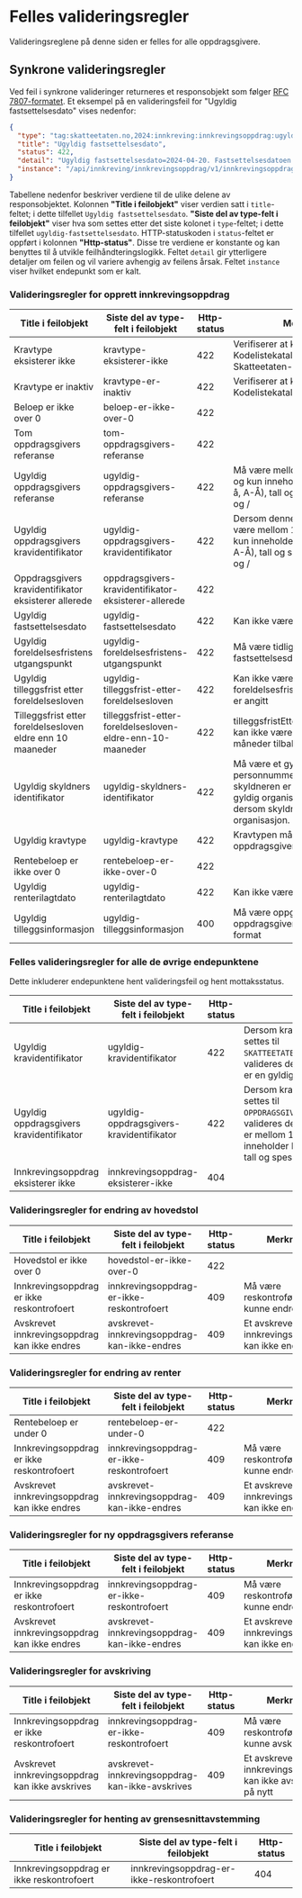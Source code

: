 # Felles valideringsregler

Valideringsreglene på denne siden er felles for alle oppdragsgivere.

## Synkrone valideringsregler

Ved feil i synkrone valideringer returneres et responsobjekt som
følger [RFC 7807-formatet](https://datatracker.ietf.org/doc/html/rfc7807). Et eksempel på en valideringsfeil for
"Ugyldig fastsettelsesdato" vises nedenfor:

```json
{
  "type": "tag:skatteetaten.no,2024:innkreving:innkrevingsoppdrag:ugyldig-fastsettelsesdato",
  "title": "Ugyldig fastsettelsesdato",
  "status": 422,
  "detail": "Ugyldig fastsettelsesdato=2024-04-20. Fastsettelsesdatoen kan ikke være i fremtiden",
  "instance": "/api/innkreving/innkrevingsoppdrag/v1/innkrevingsoppdrag"
}
```

Tabellene nedenfor beskriver verdiene til de ulike delene av responsobjektet. Kolonnen **"Title i feilobjekt"** viser
verdien satt i `title`-feltet; i dette tilfellet `Ugyldig fastsettelsesdato`. **"Siste del av type-felt i feilobjekt"**
viser hva som settes etter det siste kolonet i `type`-feltet; i dette tilfellet `ugyldig-fastsettelsesdato`.
HTTP-statuskoden i `status`-feltet er oppført i kolonnen **"Http-status"**. Disse tre verdiene er konstante og kan
benyttes til å utvikle feilhåndteringslogikk. Feltet `detail` gir ytterligere detaljer om feilen og vil variere avhengig
av feilens årsak. Feltet `instance` viser hvilket endepunkt som er kalt.

### Valideringsregler for opprett innkrevingsoppdrag

| Title i feilobjekt                                              | Siste del av type-felt i feilobjekt                             | Http-status | Merknad                                                                                                                               |
|-----------------------------------------------------------------|-----------------------------------------------------------------|-------------|---------------------------------------------------------------------------------------------------------------------------------------|
| Kravtype eksisterer ikke                                        | kravtype-eksisterer-ikke                                        | 422         | Verifiserer at kravtypen ligger i Kodelistekatalogen (intern Skatteetaten-modul)                                                      |
| Kravtype er inaktiv                                             | kravtype-er-inaktiv                                             | 422         | Verifiserer at kravtypen er aktiv i Kodelistekatalogen                                                                                | 
| Beloep er ikke over 0                                           | beloep-er-ikke-over-0                                           | 422         |                                                                                                                                       | 
| Tom oppdragsgivers referanse                                    | tom-oppdragsgivers-referanse                                    | 422         |                                                                                                                                       | 
| Ugyldig oppdragsgivers referanse                                | ugyldig-oppdragsgivers-referanse                                | 422         | Må være mellom 1 og 40 tegn, og kun inneholde bokstaver (a-å, A-Å), tall og spesialtegnene - og /                                     | 
| Ugyldig oppdragsgivers kravidentifikator                        | ugyldig-oppdragsgivers-kravidentifikator                        | 422         | Dersom denne eksisterer: må være mellom 1 og 40 tegn, og kun inneholde bokstaver (a-å, A-Å), tall og spesialtegnene - og /            | 
| Oppdragsgivers kravidentifikator eksisterer allerede            | oppdragsgivers-kravidentifikator-eksisterer-allerede            | 422         |                                                                                                                                       | 
| Ugyldig fastsettelsesdato                                       | ugyldig-fastsettelsesdato                                       | 422         | Kan ikke være i fremtiden                                                                                                             | 
| Ugyldig foreldelsesfristens utgangspunkt                        | ugyldig-foreldelsesfristens-utgangspunkt                        | 422         | Må være tidligere enn fastsettelsesdato                                                                                               | 
| Ugyldig tilleggsfrist etter foreldelsesloven                    | ugyldig-tilleggsfrist-etter-foreldelsesloven                    | 422         | Kan ikke være angitt når foreldelsesfristensUtgangspunkt er angitt                                                                    | 
| Tilleggsfrist etter foreldelsesloven eldre enn 10 maaneder      | tilleggsfrist-etter-foreldelsesloven-eldre-enn-10-maaneder      | 422         | tilleggsfristEtterForeldelsesloven kan ikke være mer enn 10 måneder tilbake i tid                                                     | 
| Ugyldig skyldners identifikator                                 | ugyldig-skyldners-identifikator                                 | 422         | Må være et gyldig personnummer dersom skyldneren er en person, og et gyldig organisasjonsnummer dersom skyldneren er en organisasjon. | 
| Ugyldig kravtype                                                | ugyldig-kravtype                                                | 422         | Kravtypen må tilhøre oppdragsgiveren                                                                                                  | 
| Rentebeloep er ikke over 0                                      | rentebeloep-er-ikke-over-0                                      | 422         |                                                                                                                                       | 
| Ugyldig renterilagtdato                                         | ugyldig-renterilagtdato                                         | 422         | Kan ikke være i fremtiden                                                                                                             | 
| Ugyldig tilleggsinformasjon                                     | ugyldig-tilleggsinformasjon                                     | 400         | Må være oppgitt om påkrevd for oppdragsgiver og være på rett format                                                                   |  

### Felles valideringsregler for alle de øvrige endepunktene

Dette inkluderer endepunktene hent valideringsfeil og hent mottaksstatus.

| Title i feilobjekt                       | Siste del av type-felt i feilobjekt      | Http-status | Merknad                                                                                                                                                                                                         |
|------------------------------------------|------------------------------------------|-------------|-----------------------------------------------------------------------------------------------------------------------------------------------------------------------------------------------------------------|
| Ugyldig kravidentifikator                | ugyldig-kravidentifikator                | 422         | Dersom kravidentifikatortype settes til `SKATTEETATENS_KRAVIDENTIFIKATOR`, valideres det at kravidentifikatoren er en gyldig UUID.                                                                              |
| Ugyldig oppdragsgivers kravidentifikator | ugyldig-oppdragsgivers-kravidentifikator | 422         | Dersom kravidentifikatortype settes til `OPPDRAGSGIVERS_KRAVIDENTIFIKATOR`, valideres det at kravidentifikatoren er mellom 1 og 40 tegn, og kun inneholder bokstaver (a-å, A-Å), tall og spesialtegnene - og /. |
| Innkrevingsoppdrag eksisterer ikke       | innkrevingsoppdrag-eksisterer-ikke       | 404         |                                                                                                                                                                                                                 |

### Valideringsregler for endring av hovedstol

| Title i feilobjekt                           | Siste del av type-felt i feilobjekt          | Http-status | Merknad                                         |
|----------------------------------------------|----------------------------------------------|-------------|-------------------------------------------------|
| Hovedstol er ikke over 0                     | hovedstol-er-ikke-over-0                     | 422         |                                                 |
| Innkrevingsoppdrag er ikke reskontrofoert    | innkrevingsoppdrag-er-ikke-reskontrofoert    | 409         | Må være reskontroført for å kunne endres        |
| Avskrevet innkrevingsoppdrag kan ikke endres | avskrevet-innkrevingsoppdrag-kan-ikke-endres | 409         | Et avskrevet innkrevingsoppdrag kan ikke endres |

### Valideringsregler for endring av renter

| Title i feilobjekt                           | Siste del av type-felt i feilobjekt          | Http-status | Merknad                                         |
|----------------------------------------------|----------------------------------------------|-------------|-------------------------------------------------|
| Rentebeloep er under 0                       | rentebeloep-er-under-0                       | 422         |                                                 |
| Innkrevingsoppdrag er ikke reskontrofoert    | innkrevingsoppdrag-er-ikke-reskontrofoert    | 409         | Må være reskontroført for å kunne endres        |
| Avskrevet innkrevingsoppdrag kan ikke endres | avskrevet-innkrevingsoppdrag-kan-ikke-endres | 409         | Et avskrevet innkrevingsoppdrag kan ikke endres |

### Valideringsregler for ny oppdragsgivers referanse

| Title i feilobjekt                           | Siste del av type-felt i feilobjekt          | Http-status | Merknad                                         |
|----------------------------------------------|----------------------------------------------|-------------|-------------------------------------------------|
| Innkrevingsoppdrag er ikke reskontrofoert    | innkrevingsoppdrag-er-ikke-reskontrofoert    | 409         | Må være reskontroført for å kunne endres        |
| Avskrevet innkrevingsoppdrag kan ikke endres | avskrevet-innkrevingsoppdrag-kan-ikke-endres | 409         | Et avskrevet innkrevingsoppdrag kan ikke endres |

### Valideringsregler for avskriving

| Title i feilobjekt                              | Siste del av type-felt i feilobjekt             | Http-status | Merknad                                                    |
|-------------------------------------------------|-------------------------------------------------|-------------|------------------------------------------------------------|
| Innkrevingsoppdrag er ikke reskontrofoert       | innkrevingsoppdrag-er-ikke-reskontrofoert       | 409         | Må være reskontroført for å kunne avskrives                |
| Avskrevet innkrevingsoppdrag kan ikke avskrives | avskrevet-innkrevingsoppdrag-kan-ikke-avskrives | 409         | Et avskrevet innkrevingsoppdrag kan ikke avskrives på nytt |

### Valideringsregler for henting av grensesnittavstemming

| Title i feilobjekt                        | Siste del av type-felt i feilobjekt       | Http-status | 
|-------------------------------------------|-------------------------------------------|-------------|
| Innkrevingsoppdrag er ikke reskontrofoert | innkrevingsoppdrag-er-ikke-reskontrofoert | 404         |